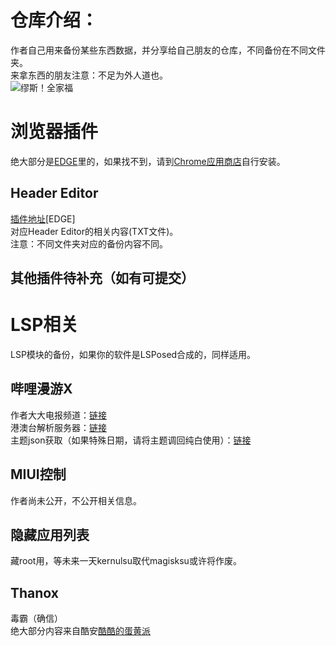 # 仓库介绍：
作者自己用来备份某些东西数据，并分享给自己朋友的仓库，不同备份在不同文件夹。
<br>来拿东西的朋友注意：不足为外人道也。
<br> ![缪斯！全家福](https://link.jscdn.cn/sharepoint/aHR0cHM6Ly9scnJoLW15LnNoYXJlcG9pbnQuY29tLzppOi9nL3BlcnNvbmFsL3hpYW5neXUyMjMzX2xycmhfb25taWNyb3NvZnRfY29tL0ViTFh6Z3FKeGFKTXB4ZC1COWRDYVJNQmFzdWRxMU92S21mN2JnSmtCckoxSWc_ZT1PZUp0anM.jpg)
# 浏览器插件
绝大部分是[EDGE](https://microsoftedge.microsoft.com/addons/Microsoft-Edge-Extensions-Home)里的，如果找不到，请到[Chrome应用商店](https://chrome.google.com/webstore)自行安装。
## Header Editor
[插件地址](https://microsoftedge.microsoft.com/addons/detail/header-editor/afopnekiinpekooejpchnkgfffaeceko)[EDGE]
<br>对应Header Editor的相关内容(TXT文件)。
<br>注意：不同文件夹对应的备份内容不同。
## 其他插件待补充（如有可提交）
# LSP相关
LSP模块的备份，如果你的软件是LSPosed合成的，同样适用。
## 哔哩漫游X
作者大大电报频道：[链接](t.me/bb_show)
<br>港澳台解析服务器：[链接](https://github.com/yujincheng08/BiliRoaming/wiki/%E5%85%AC%E5%85%B1%E8%A7%A3%E6%9E%90%E6%9C%8D%E5%8A%A1%E5%99%A8
)
<br>主题json获取（如果特殊日期，请将主题调回纯白使用）：[链接](https://github.com/Rovniced/bilibili-skin)
## MIUI控制
作者尚未公开，不公开相关信息。
## 隐藏应用列表
藏root用，等未来一天kernulsu取代magisksu或许将作废。
## Thanox
毒霸（确信）
<br>绝大部分内容来自酷安[酷酷的蛋黄派](https://www.coolapk.com/feed/43697339?shareKey=ZTQ4NDMyZTc3YjZmNjQwNzUwOGM~&shareUid=3381997&shareFrom=com.coolapk.market_13.0.1)
